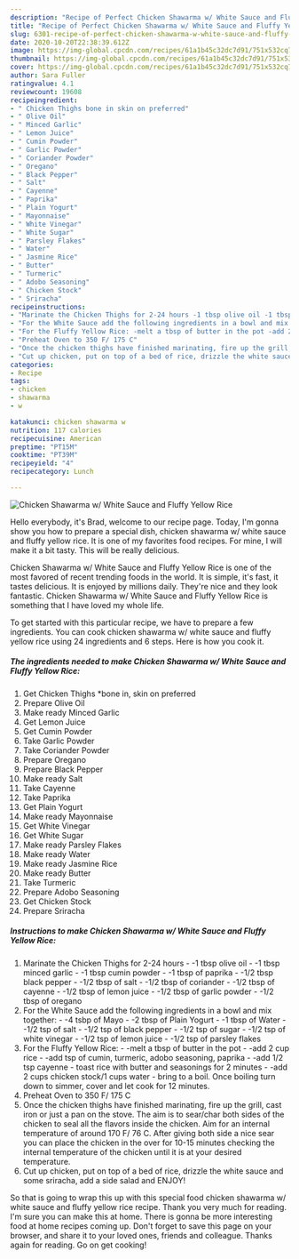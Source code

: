 ```yaml
---
description: "Recipe of Perfect Chicken Shawarma w/ White Sauce and Fluffy Yellow Rice"
title: "Recipe of Perfect Chicken Shawarma w/ White Sauce and Fluffy Yellow Rice"
slug: 6301-recipe-of-perfect-chicken-shawarma-w-white-sauce-and-fluffy-yellow-rice
date: 2020-10-20T22:38:39.612Z
image: https://img-global.cpcdn.com/recipes/61a1b45c32dc7d91/751x532cq70/chicken-shawarma-w-white-sauce-and-fluffy-yellow-rice-recipe-main-photo.jpg
thumbnail: https://img-global.cpcdn.com/recipes/61a1b45c32dc7d91/751x532cq70/chicken-shawarma-w-white-sauce-and-fluffy-yellow-rice-recipe-main-photo.jpg
cover: https://img-global.cpcdn.com/recipes/61a1b45c32dc7d91/751x532cq70/chicken-shawarma-w-white-sauce-and-fluffy-yellow-rice-recipe-main-photo.jpg
author: Sara Fuller
ratingvalue: 4.1
reviewcount: 19608
recipeingredient:
- " Chicken Thighs bone in skin on preferred"
- " Olive Oil"
- " Minced Garlic"
- " Lemon Juice"
- " Cumin Powder"
- " Garlic Powder"
- " Coriander Powder"
- " Oregano"
- " Black Pepper"
- " Salt"
- " Cayenne"
- " Paprika"
- " Plain Yogurt"
- " Mayonnaise"
- " White Vinegar"
- " White Sugar"
- " Parsley Flakes"
- " Water"
- " Jasmine Rice"
- " Butter"
- " Turmeric"
- " Adobo Seasoning"
- " Chicken Stock"
- " Sriracha"
recipeinstructions:
- "Marinate the Chicken Thighs for 2-24 hours -1 tbsp olive oil -1 tbsp minced garlic -1 tbsp cumin powder -1 tbsp of paprika -1/2 tbsp black pepper -1/2 tbsp of salt -1/2 tbsp of coriander -1/2 tbsp of cayenne -1/2 tbsp of lemon juice -1/2 tbsp of garlic powder -1/2 tbsp of oregano"
- "For the White Sauce add the following ingredients in a bowl and mix together: -4 tsbp of Mayo -2 tbsp of Plain Yogurt -1 tbsp of Water -1/2 tsp of salt -1/2 tsp of black pepper -1/2 tsp of sugar -1/2 tsp of white vinegar -1/2 tsp of lemon juice -1/2 tsp of parsley flakes"
- "For the Fluffy Yellow Rice: -melt a tbsp of butter in the pot -add 2 cup rice  -add tsp of cumin, turmeric, adobo seasoning, paprika -add 1/2 tsp cayenne toast rice with butter and seasonings for 2 minutes -add 2 cups chicken stock/1 cups water bring to a boil. Once boiling turn down to simmer, cover and let cook for 12 minutes."
- "Preheat Oven to 350 F/ 175 C"
- "Once the chicken thighs have finished marinating, fire up the grill, cast iron or just a pan on the stove. The aim is to sear/char both sides of the chicken to seal all the flavors inside the chicken. Aim for an internal temperature of around 170 F/ 76 C. After giving both side a nice sear you can place the chicken in the over for 10-15 minutes checking the internal temperature of the chicken until it is at your desired temperature."
- "Cut up chicken, put on top of a bed of rice, drizzle the white sauce and some sriracha, add a side salad and ENJOY!"
categories:
- Recipe
tags:
- chicken
- shawarma
- w

katakunci: chicken shawarma w 
nutrition: 117 calories
recipecuisine: American
preptime: "PT15M"
cooktime: "PT39M"
recipeyield: "4"
recipecategory: Lunch

---
```



![Chicken Shawarma w/ White Sauce and Fluffy Yellow Rice](https://img-global.cpcdn.com/recipes/61a1b45c32dc7d91/751x532cq70/chicken-shawarma-w-white-sauce-and-fluffy-yellow-rice-recipe-main-photo.jpg)

Hello everybody, it's Brad, welcome to our recipe page. Today, I'm gonna show you how to prepare a special dish, chicken shawarma w/ white sauce and fluffy yellow rice. It is one of my favorites food recipes. For mine, I will make it a bit tasty. This will be really delicious.

Chicken Shawarma w/ White Sauce and Fluffy Yellow Rice is one of the most favored of recent trending foods in the world. It is simple, it's fast, it tastes delicious. It is enjoyed by millions daily. They're nice and they look fantastic. Chicken Shawarma w/ White Sauce and Fluffy Yellow Rice is something that I have loved my whole life.




To get started with this particular recipe, we have to prepare a few ingredients. You can cook chicken shawarma w/ white sauce and fluffy yellow rice using 24 ingredients and 6 steps. Here is how you cook it.

<!--inarticleads1-->

##### The ingredients needed to make Chicken Shawarma w/ White Sauce and Fluffy Yellow Rice:

1. Get  Chicken Thighs *bone in, skin on preferred
1. Prepare  Olive Oil
1. Make ready  Minced Garlic
1. Get  Lemon Juice
1. Get  Cumin Powder
1. Take  Garlic Powder
1. Take  Coriander Powder
1. Prepare  Oregano
1. Prepare  Black Pepper
1. Make ready  Salt
1. Take  Cayenne
1. Take  Paprika
1. Get  Plain Yogurt
1. Make ready  Mayonnaise
1. Get  White Vinegar
1. Get  White Sugar
1. Make ready  Parsley Flakes
1. Make ready  Water
1. Make ready  Jasmine Rice
1. Make ready  Butter
1. Take  Turmeric
1. Prepare  Adobo Seasoning
1. Get  Chicken Stock
1. Prepare  Sriracha




<!--inarticleads2-->

##### Instructions to make Chicken Shawarma w/ White Sauce and Fluffy Yellow Rice:

1. Marinate the Chicken Thighs for 2-24 hours - -1 tbsp olive oil - -1 tbsp minced garlic - -1 tbsp cumin powder - -1 tbsp of paprika - -1/2 tbsp black pepper - -1/2 tbsp of salt - -1/2 tbsp of coriander - -1/2 tbsp of cayenne - -1/2 tbsp of lemon juice - -1/2 tbsp of garlic powder - -1/2 tbsp of oregano
1. For the White Sauce add the following ingredients in a bowl and mix together: - -4 tsbp of Mayo - -2 tbsp of Plain Yogurt - -1 tbsp of Water - -1/2 tsp of salt - -1/2 tsp of black pepper - -1/2 tsp of sugar - -1/2 tsp of white vinegar - -1/2 tsp of lemon juice - -1/2 tsp of parsley flakes
1. For the Fluffy Yellow Rice: - -melt a tbsp of butter in the pot - -add 2 cup rice  - -add tsp of cumin, turmeric, adobo seasoning, paprika - -add 1/2 tsp cayenne - toast rice with butter and seasonings for 2 minutes - -add 2 cups chicken stock/1 cups water - bring to a boil. Once boiling turn down to simmer, cover and let cook for 12 minutes.
1. Preheat Oven to 350 F/ 175 C
1. Once the chicken thighs have finished marinating, fire up the grill, cast iron or just a pan on the stove. The aim is to sear/char both sides of the chicken to seal all the flavors inside the chicken. Aim for an internal temperature of around 170 F/ 76 C. After giving both side a nice sear you can place the chicken in the over for 10-15 minutes checking the internal temperature of the chicken until it is at your desired temperature.
1. Cut up chicken, put on top of a bed of rice, drizzle the white sauce and some sriracha, add a side salad and ENJOY!




So that is going to wrap this up with this special food chicken shawarma w/ white sauce and fluffy yellow rice recipe. Thank you very much for reading. I'm sure you can make this at home. There is gonna be more interesting food at home recipes coming up. Don't forget to save this page on your browser, and share it to your loved ones, friends and colleague. Thanks again for reading. Go on get cooking!
